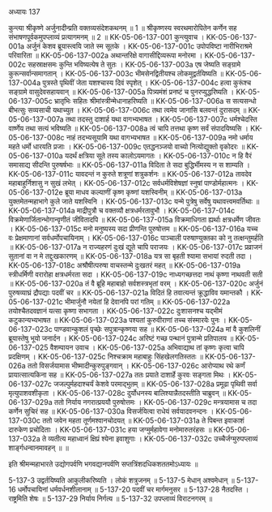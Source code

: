अध्यायः 137

कुन्त्या श्रीकृष्णे अर्जुनादीन्प्रति वक्तव्यसंदेशकथनम् ॥ 1 ॥ श्रीकृष्णस्य स्वरथमारोपितेन कर्णेन सह संभाषणपूर्वकमुपप्लाव्यं प्रत्यागमनम् ॥ 2 ॥
KK-05-06-137-001	कुन्त्युवाच ।
KK-05-06-137-001a	अर्जुनं केशव ब्रूयास्त्वयि जाते स्म सूतके ।
KK-05-06-137-001c	उपोपविष्टा नारीभिराश्रमे परिवारिता ॥
KK-05-06-137-002a	अथान्तरिक्षे वागासीद्दिव्यरूपा मनोरमा ।
KK-05-06-137-002c	सहस्राक्षसमः कुन्ति भविष्यत्येष ते सुतः ।
KK-05-06-137-003a	एष जेष्यति सङ्ग्रामे कुरून्सर्वान्समागतान् ।
KK-05-06-137-003c	भीमसेनद्वितीयश्च लोकमुद्वर्तयिष्यति ॥
KK-05-06-137-004a	पुत्रस्ते पृथिवीं जेता यशश्चास्य दिवं स्पृशेत् ।
KK-05-06-137-004c	हत्वा कुरूंश्च सङ्ग्रामे वासुदेवसहायवान् ॥
KK-05-06-137-005a	पित्र्यमंशं प्रनष्टं च पुनरप्युद्धरिष्यति ।
KK-05-06-137-005c	भ्रातृभिः सहितः श्रीमांस्त्रीन्मेधानाहरिष्यति ॥
KK-05-06-137-006a	स सत्यसन्धो बीभत्सुः सव्यसाची यथाच्युत ।
KK-05-06-137-006c	तथा त्वमेव जानासि बलवन्तं दुरासदम् ॥
KK-05-06-137-007a	तथा तदस्तु दाशार्ह यथा वागभ्यभाषत ।
KK-05-06-137-007c	धर्मश्चेदस्ति वार्ष्णेय तथा सत्यं भविष्यति ॥
KK-05-06-137-008a	त्वं चापि तत्तथा कृष्ण सर्वं संपादयिष्यसि ।
KK-05-06-137-008c	नाहं तदभ्यसूयामि यथा वागभ्यभाषत ॥
KK-05-06-137-009a	नमो धर्माय महते धर्मो धारयति प्रजाः ।
KK-05-06-137-009c	एतद्धनञ्जयो वाच्यो नित्योद्युक्तो वृकोदरः ॥
KK-05-06-137-010a	यदर्थं क्षत्रिया सूते तस्य कालोऽयमागतः ।
KK-05-06-137-010c	न हि वैरं समासाद्य सीदन्ति पुरुषर्षभाः ॥
KK-05-06-137-011a	विदिता ते सदा बुद्धिर्भीमस्य न स शाम्यति ।
KK-05-06-137-011c	यावदन्तं न कुरुते शत्रूणां शत्रुकर्शनः ॥
KK-05-06-137-012a	तावदेव महाबाहुर्निशासु न सुखं लभेत् ।
KK-05-06-137-012c	सर्वधर्मविशेषज्ञां स्नुषां पाण्डोर्महात्मनः ।
KK-05-06-137-012e 	ब्रूया माधव कल्याणीं कृष्ण कृष्णां यशस्विनीम् ॥
KK-05-06-137-013a	युक्तमेतन्महाभागे कुले जाते यशस्विनि ।
KK-05-06-137-013c	यन्मे पुत्रेषु सर्वेषु यथावत्त्वमवर्तिथाः ॥
KK-05-06-137-014a	माद्रीपुत्रौ च वक्तव्यौ क्षत्रधर्मरतावुभौ ।
KK-05-06-137-014c	विक्रमेणार्जितान्भोगान्वृणीतं जीवितादपि ॥
KK-05-06-137-015a	विक्रमाधिगता ह्यर्थाः क्षत्रधर्मेण जीवतः ।
KK-05-06-137-015c	मनो मनुष्यस्य सदा प्रीणन्ति पुरुषोत्तम ॥
KK-05-06-137-016a	यच्च वः प्रेक्षमाणानां सर्वधर्मोपचायिनाम् ।
KK-05-06-137-016c	पाञ्चाली परुषाण्युक्तका को नु तत्क्षन्तुमर्हति ॥
KK-05-06-137-017a	न राज्यहरणं दुःखं द्यूते चापि पराजयः ।
KK-05-06-137-017c	प्रव्राजनं सुतानां वा न मे तद्दुःखकारणम् ॥
KK-05-06-137-018a	यत्र सा बृहती श्यामा सभायां रुदती तदा ।
KK-05-06-137-018c	अश्रौषीत्परुषा वाचस्तन्मे दुःखतरं महत् ॥
KK-05-06-137-019a	स्त्रीधर्मिणी वरारोहा क्षत्रधर्मरता सदा ।
KK-05-06-137-019c	नाध्यगच्छत्तदा नाथं कृष्णा नाथवती सती ॥
KK-05-06-137-020a	तं वै ब्रूहि महाबाहो सर्वशस्त्रभृतां वरम् ।
KK-05-06-137-020c	अर्जुनं पुरुषव्याघ्रं द्रौपद्याः पदवीं चर ॥
KK-05-06-137-021a	विदितं हि तवात्यन्तं क्रूद्धाविव यमान्तकौ ।
KK-05-06-137-021c	भीमार्जुनौ नयेतां हि देवानपि परां गतिम् ॥
KK-05-06-137-022a	तयोश्चैतदवज्ञानं यत्सा कृष्णा सभागता ।
KK-05-06-137-022c	दुःशासनश्च यद्भीमं कटुकान्यभ्यभाषत ॥
KK-05-06-137-023a	पश्यतां कुरुवीराणां तच्च संस्मारयेः पुनः ।
KK-05-06-137-023c	पाण्डवान्कुशलं पृच्छेः सपुत्रान्कृष्णया सह ॥
KK-05-06-137-024a	मां वै कुशलिनीं ब्रूयास्तेषु भूयो जनार्दन ।
KK-05-06-137-024c	अरिष्टं गच्छ पन्थानं पुत्रान्मे प्रतिपालय ॥
KK-05-06-137-025  	वैशम्पायन उवाच ।
KK-05-06-137-025a	अभिवाद्याथ तां कृष्णः कृत्वा चापि प्रदक्षिणम् ।
KK-05-06-137-025c	निश्चक्राम महाबाहुः सिंहखेलगतिस्ततः ॥
KK-05-06-137-026a	ततो विसर्जयामास भीष्मादीन्कुरुपुङ्गवान् ।
KK-05-06-137-026c	आरोप्याथ रथे कर्णं प्रायात्सात्यकिना सह ॥
KK-05-06-137-027a	ततः प्रयाते दाशार्हे कुरवः सङ्गता मिथः ।
KK-05-06-137-027c	जजल्पुर्महदाश्चर्यं केशवे परमाद्भुतम् ॥
KK-05-06-137-028a	प्रमूढा पृथिवी सर्वा मृत्युपाशवशीकृता ।
KK-05-06-137-028c	दुर्योधनस्य बालिश्यान्नैतदस्तीति चाब्रुवन् ॥
KK-05-06-137-029a	ततो निर्याय नगरात्प्रययौ पुरुषोत्तमः ।
KK-05-06-137-029c	मन्त्रयामास च तदा कर्णेन सुचिरं सह ॥
KK-05-06-137-030a	विसर्जयित्वा राधेयं सर्वयादवनन्दनः ।
KK-05-06-137-030c	ततो जवेन महता तूर्णमश्वानचोदयत् ॥
KK-05-06-137-031a	ते पिबन्त इवाकाशं दारुकेण प्रचोदिताः ।
KK-05-06-137-031c	हया जग्मुर्महावेगा मनोमारुतरंहसः ॥
KK-05-06-137-032a	ते व्यतीत्य महाध्वानं क्षिप्रं श्येना इवाशुगाः ।
KK-05-06-137-032c	उच्चैर्जग्मुरुपप्लाव्यं शार्ङ्गधन्वानमावहन् ॥ ॥

इति श्रीमन्महाभारते उद्योगपर्वणि भगवद्यानपर्वणि सप्तत्रिंशदधिकशततमोऽध्यायः ॥

5-137-3 उद्वर्तयिष्यति आकुलीकरिष्यति । लोकं शत्रुजनम् ॥ 5-137-5 मेधान् अश्वमेधान् ॥ 5-137-16 धर्मोपचायिनां धर्मवर्धनशीलानाम् ॥ 5-137-20 पदवीं चर मार्गमनुसर ॥ 5-137-28 नैतदस्ति । राष्ट्रमिति शेषः ॥ 5-137-29 निर्याय निर्गत्य ॥ 5-137-32 उपप्लाव्यं विराटनगरम् ॥
